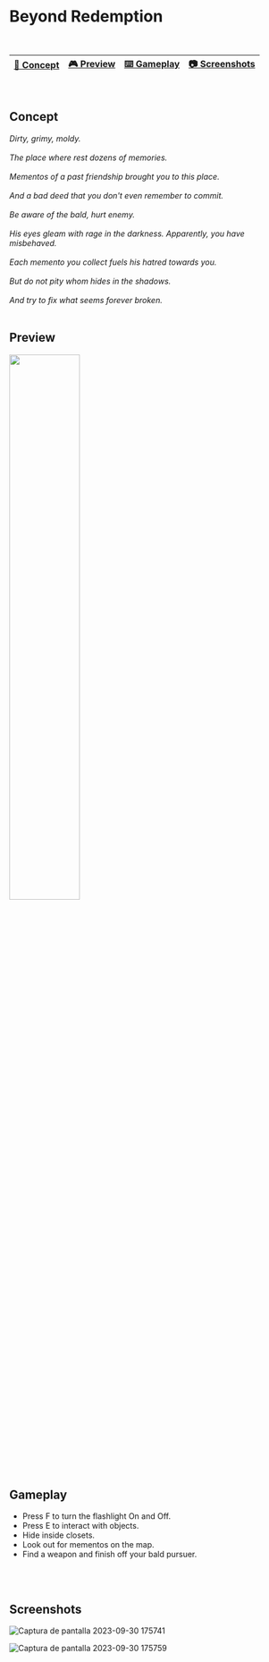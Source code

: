 # Beyond Redemption

<br>

| [📖 Concept](#concept) |[🎮 Preview](#preview) | [⌨️ Gameplay](#gameplay) | [📷 Screenshots](#screenshots) |
| -------- | --------------- | --------------- | -------- |

<br>

## Concept

_Dirty, grimy, moldy._
<br>
<br>
_The place where rest dozens of memories._
<br>
<br>
_Mementos of a past friendship brought you to this place._
<br>
<br>
_And a bad deed that you don't even remember to commit._
<br>
<br>
_Be aware of the bald, hurt enemy._
<br>
<br>
_His eyes gleam with rage in the darkness. Apparently, you have misbehaved._
<br>
<br>
_Each memento you collect fuels his hatred towards you._
<br>
<br>
_But do not pity whom hides in the shadows._
<br>
<br>
_And try to fix what seems forever broken._
<br>
<br>

## Preview

[<img src="https://cdn.pixabay.com/photo/2019/06/25/12/59/click-here-4298145_1280.png" width="50%">](https://www.youtube.com/watch?v=Th0mGT-HA3o "Demo game mechanics")

<br>
<br>

## Gameplay

- Press F to turn the flashlight On and Off.
- Press E to interact with objects.
- Hide inside closets.
- Look out for mementos on the map.
- Find a weapon and finish off your bald pursuer.

<br>
<br>

## Screenshots

![Captura de pantalla 2023-09-30 175741](https://github.com/ricardobar96/beyond-redemption/assets/73242474/f0341b60-2d03-43f3-8772-1221a6181fa1)


![Captura de pantalla 2023-09-30 175759](https://github.com/ricardobar96/beyond-redemption/assets/73242474/57192032-ae5b-45bf-ab03-4d0ee31774be)

